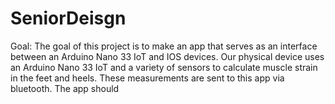 # SeniorDeisgn

Goal:
The goal of this project is to make an app that serves as an interface between an Arduino Nano 33 IoT and IOS devices. Our physical device uses an Arduino Nano 33 IoT and a variety of sensors to calculate muscle strain in the feet and heels. These measurements are sent to this app via bluetooth. The app should  
